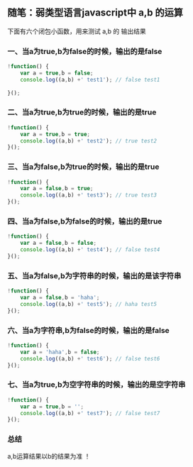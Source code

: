 随笔：弱类型语言javascript中 a,b 的运算
---

下面有六个闭包小函数，用来测试 a,b 的 输出结果

### 一、当a为true,b为false的时候，输出的是false

```javascript
!function() {
    var a = true,b = false;
    console.log((a,b) +' test1'); // false test1
 
}();
```

### 二、当a为true,b为true的时候，输出的是true

```javascript
!function() {
    var a = true,b = true;
    console.log((a,b) +' test2'); // true test2
}();
```

### 三、当a为false,b为true的时候，输出的是true

```javascript
!function() {
    var a = false,b = true;
    console.log((a,b) +' test3'); // true test3
}();
```

### 四、当a为false,b为false的时候，输出的是true

```javascript
!function() {
    var a = false,b = false;
    console.log((a,b) +' test4'); // false test4
}();
```

### 五、当a为false,b为字符串的时候，输出的是该字符串

```javascript
!function() {
    var a = false,b = 'haha';
    console.log((a,b) +' test5'); // haha test5
}();
```

### 六、当a为字符串,b为false的时候，输出的是false

```javascript
!function() {
    var a = 'haha',b = false;
    console.log((a,b) +' test6'); // false test6
}();
```

### 七、当a为true,b为空字符串的时候，输出的是空字符串

```javascript
!function() {
    var a = true,b = '';
    console.log((a,b) +' test7'); // false test7
}();
```

### 总结

a,b运算结果以b的结果为准 ！
